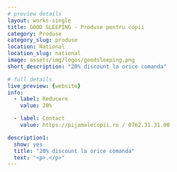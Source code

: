 ```yaml
---
# preview details
layout: works-single
title: GOOD SLEEPING - Produse pentru copii
category: Produse
category_slug: produse
location: National
location_slug: national
image: assets/img/logos/goodsleeping.png
short_description: "20% discount la orice comanda"

# full details
live_preview: {website}
info:
  - label: Reducere
    value: 20%

  - label: Contact
    value: https://pijamalecopii.ro / 0762.31.31.00

description1:
  show: yes
  title: "20% discount la orice comanda"
  text: "<p>.</p>"
---
```

